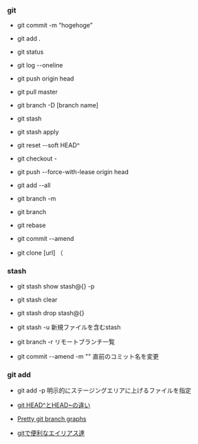 ### git

- git commit -m “hogehoge”

- git add .

- git status

- git log --oneline

- git push origin head

- git pull master

- git branch -D [branch name]

- git stash

- git stash apply

- git reset --soft HEAD^

- git checkout -

- git push --force-with-lease origin head

- git add --all

- git branch -m

- git branch

- git rebase

- git  commit --amend

- git clone [url] （


### stash

- git stash show stash@{<stash no.>} -p

- git stash clear

- git stash drop stash@{<stash no.>}

- git stash -u
新規ファイルを含むstash

- git branch -r
リモートブランチ一覧

- git commit --amend -m "<commit coments>"
直前のコミット名を変更

### git add

- git add -p
明示的にステージングエリアに上げるファイルを指定


- [git HEAD^とHEAD~の違い](https://yu8mada.com/2018/05/30/the-difference-between-head-caret-and-head-tilde-in-git/)

- [Pretty git branch graphs](https://stackoverflow.com/questions/1057564/pretty-git-branch-graphs)

- [gitで便利なエイリアス達](https://qiita.com/peccul/items/90dd469e2f72babbc106)

